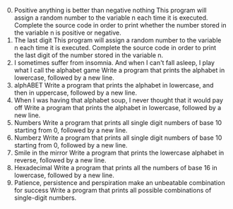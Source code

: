0. Positive anything is better than negative nothing
This program will assign a random number to the variable n each time it is executed. Complete the source code in order to print whether the number stored in the variable n is positive or negative.
1. The last digit
This program will assign a random number to the variable n each time it is executed. Complete the source code in order to print the last digit of the number stored in the variable n.
2. I sometimes suffer from insomnia. And when I can't fall asleep, I play what I call the alphabet game 
Write a program that prints the alphabet in lowercase, followed by a new line.
3. alphABET 
Write a program that prints the alphabet in lowercase, and then in uppercase, followed by a new line.
4. When I was having that alphabet soup, I never thought that it would pay off 
Write a program that prints the alphabet in lowercase, followed by a new line.
5. Numbers 
Write a program that prints all single digit numbers of base 10 starting from 0, followed by a new line.
6. Numberz
Write a program that prints all single digit numbers of base 10 starting from 0, followed by a new line.
7. Smile in the mirror
Write a program that prints the lowercase alphabet in reverse, followed by a new line.
8. Hexadecimal 
Write a program that prints all the numbers of base 16 in lowercase, followed by a new line.
 9. Patience, persistence and perspiration make an unbeatable combination for success
Write a program that prints all possible combinations of single-digit numbers.
